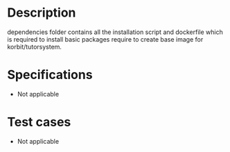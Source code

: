 # Description

dependencies folder contains all the installation script and dockerfile which is required to install basic packages require to create base image for korbit/tutorsystem.    



# Specifications

- Not applicable

# Test cases

- Not applicable